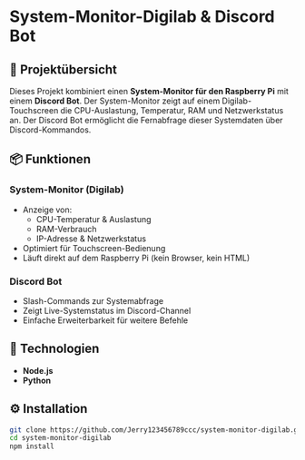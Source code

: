 # System-Monitor-Digilab & Discord Bot

## 🔧 Projektübersicht

Dieses Projekt kombiniert einen **System-Monitor für den Raspberry Pi** mit einem **Discord Bot**. Der System-Monitor zeigt auf einem Digilab-Touchscreen die CPU-Auslastung, Temperatur, RAM und Netzwerkstatus an. Der Discord Bot ermöglicht die Fernabfrage dieser Systemdaten über Discord-Kommandos.

## 📦 Funktionen

### System-Monitor (Digilab)
- Anzeige von:
  - CPU-Temperatur & Auslastung
  - RAM-Verbrauch
  - IP-Adresse & Netzwerkstatus
- Optimiert für Touchscreen-Bedienung
- Läuft direkt auf dem Raspberry Pi (kein Browser, kein HTML)

### Discord Bot
- Slash-Commands zur Systemabfrage
- Zeigt Live-Systemstatus im Discord-Channel
- Einfache Erweiterbarkeit für weitere Befehle

## 🚀 Technologien
- **Node.js**
- **Python**

## ⚙️ Installation

```bash
git clone https://github.com/Jerry123456789ccc/system-monitor-digilab.git
cd system-monitor-digilab
npm install
